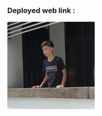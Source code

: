 ### Deployed web link :
<p>
  <a href="https://bit.ly/vcsrngweb">
    <img src="webicon.jpg" alt="webicon" width="200" height="200">
  </a>
</p>
